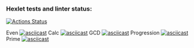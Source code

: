 ### Hexlet tests and linter status:
[![Actions Status](https://github.com/Phosphorusss/java-project-61/actions/workflows/hexlet-check.yml/badge.svg)](https://github.com/Phosphorusss/java-project-61/actions)


Even
[![asciicast](https://asciinema.org/a/kJWyAzuS2BQDOeKugd2mRtoEE.svg)](https://asciinema.org/a/kJWyAzuS2BQDOeKugd2mRtoEE)
Calc
[![asciicast](https://asciinema.org/a/li4CDFXeBnZP7QtW7aW8lXOot.svg)](https://asciinema.org/a/li4CDFXeBnZP7QtW7aW8lXOot)
GCD
[![asciicast](https://asciinema.org/a/aWnWv86r0WjGOZI9v4RLE51yj.svg)](https://asciinema.org/a/aWnWv86r0WjGOZI9v4RLE51yj)
Progression
[![asciicast](https://asciinema.org/a/IbpvlDx4eP62Q81dkrIYIqmuh.svg)](https://asciinema.org/a/IbpvlDx4eP62Q81dkrIYIqmuh)
Prime
[![asciicast](https://asciinema.org/a/XujoyDPIOFQQ5iEyYsEgrSV2Y.svg)](https://asciinema.org/a/XujoyDPIOFQQ5iEyYsEgrSV2Y)

